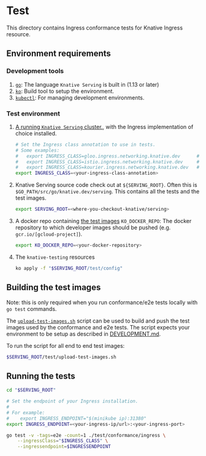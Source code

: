 # Test

This directory contains Ingress conformance tests for Knative Ingress resource.

## Environment requirements

### Development tools

1. [`go`](https://golang.org/doc/install): The language `Knative Serving` is
   built in (1.13 or later)
1. [`ko`](https://github.com/google/ko): Build tool to setup the environment.
1. [`kubectl`](https://kubernetes.io/docs/tasks/tools/install-kubectl/): For
   managing development environments.

### Test environment
1. [A running `Knative Serving` cluster.](../../../DEVELOPMENT.md#prerequisites), with the Ingress implementation of choice installed.
   ```bash
   # Set the Ingress class annotation to use in tests.
   # Some examples:
   #   export INGRESS_CLASS=gloo.ingress.networking.knative.dev      # Gloo Ingress
   #   export INGRESS_CLASS=istio.ingress.networking.knative.dev     # Istio Ingress
   #   export INGRESS_CLASS=kourier.ingress.networking.knative.dev   # Kourier Ingress
   export INGRESS_CLASS=<your-ingress-class-annotation>
   ```
1. Knative Serving source code check out at `${SERVING_ROOT}`.  Often this is `$GO_PATH/src/go/knative.dev/serving`.
   This contains all the tests and the test images.
   ```bash
   export SERVING_ROOT=<where-you-checkout-knative/serving>
   ```
1. A docker repo containing [the test images](#test-images)
   `KO_DOCKER_REPO`: The docker repository to which developer images should be
   pushed (e.g. `gcr.io/[gcloud-project]`).

   ```bash
   export KO_DOCKER_REPO=<your-docker-repository>

   ```
1. The `knative-testing` resources

   ```bash
   ko apply -f "$SERVING_ROOT/test/config"
   ```

## Building the test images

Note: this is only required when you run conformance/e2e tests locally with
`go test` commands.

The [`upload-test-images.sh`](./upload-test-images.sh) script can be used to
build and push the test images used by the conformance and e2e tests. The script
expects your environment to be setup as described in
[DEVELOPMENT.md](../DEVELOPMENT.md#install-requirements).

To run the script for all end to end test images:

```bash
$SERVING_ROOT/test/upload-test-images.sh
```

## Running the tests

```bash
cd "$SERVING_ROOT"

# Set the endpoint of your Ingress installation.
#
# For example:
#    export INGRESS_ENDPOINT="$(minikube ip):31380"
export INGRESS_ENDPOINT=<your-ingress-ip/url>:<your-ingress-port>

go test -v -tags=e2e -count=1 ./test/conformance/ingress \
    --ingressClass="$INGRESS_CLASS" \
    --ingressendpoint=$INGRESSENDPOINT
```
